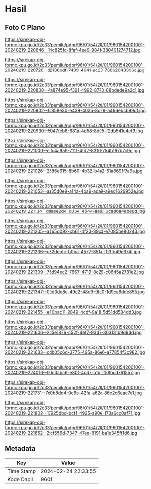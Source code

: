 # Hasil

## Foto C Plano

https://sirekap-obj-formc.kpu.go.id/2c33/pemilu/pdpr/96/01/54/20/01/9601542001001-20240219-220646--14c825fc-8faf-4ee9-984f-380401274712.jpg

https://sirekap-obj-formc.kpu.go.id/2c33/pemilu/pdpr/96/01/54/20/01/9601542001001-20240219-220728--d2138bdf-7499-4641-ac29-738b2643396e.jpg

https://sirekap-obj-formc.kpu.go.id/2c33/pemilu/pdpr/96/01/54/20/01/9601542001001-20240219-220808--4a874e95-f391-4992-8773-88bdede9a2c1.jpg

https://sirekap-obj-formc.kpu.go.id/2c33/pemilu/pdpr/96/01/54/20/01/9601542001001-20240219-220902--fc858e30-e439-4035-8d29-a466ebcb99df.jpg

https://sirekap-obj-formc.kpu.go.id/2c33/pemilu/pdpr/96/01/54/20/01/9601542001001-20240219-220930--5047fcb6-681a-4d58-8d05-f2db541e4ef9.jpg

https://sirekap-obj-formc.kpu.go.id/2c33/pemilu/pdpr/96/01/54/20/01/9601542001001-20240219-221000--edc4a959-7111-4fd2-8310-754b167b7c9c.jpg

https://sirekap-obj-formc.kpu.go.id/2c33/pemilu/pdpr/96/01/54/20/01/9601542001001-20240219-221026--2586e615-8b60-4b32-b4a2-51a6691f7a9a.jpg

https://sirekap-obj-formc.kpu.go.id/2c33/pemilu/pdpr/96/01/54/20/01/9601542001001-20240219-221053--aa35d0e9-a14a-4ba9-ada9-a9ed1629952e.jpg

https://sirekap-obj-formc.kpu.go.id/2c33/pemilu/pdpr/96/01/54/20/01/9601542001001-20240219-221134--ddaee2d4-6034-4544-aa10-0cad6a4ebe8d.jpg

https://sirekap-obj-formc.kpu.go.id/2c33/pemilu/pdpr/96/01/54/20/01/9601542001001-20240219-221205--a465d092-cb61-4f23-89cd-e7085be80243.jpg

https://sirekap-obj-formc.kpu.go.id/2c33/pemilu/pdpr/96/01/54/20/01/9601542001001-20240219-221236--c32dcbfc-b0ba-4577-851a-f03fe49c674f.jpg

https://sirekap-obj-formc.kpu.go.id/2c33/pemilu/pdpr/96/01/54/20/01/9601542001001-20240219-221309--75d94ec2-7667-4719-8c29-c0645a2781e2.jpg

https://sirekap-obj-formc.kpu.go.id/2c33/pemilu/pdpr/96/01/54/20/01/9601542001001-20240219-221347--09d3de8c-49c2-48d9-9fd0-1d9ca6dde855.jpg

https://sirekap-obj-formc.kpu.go.id/2c33/pemilu/pdpr/96/01/54/20/01/9601542001001-20240219-221455--e40bac11-2849-4cdf-9a18-5d51dd584dd3.jpg

https://sirekap-obj-formc.kpu.go.id/2c33/pemilu/pdpr/96/01/54/20/01/9601542001001-20240219-221606--2d5e1876-c52f-4ef7-9347-303131b9d94d.jpg

https://sirekap-obj-formc.kpu.go.id/2c33/pemilu/pdpr/96/01/54/20/01/9601542001001-20240219-221633--ddb05c6d-3775-495a-86e6-a77854f3c982.jpg

https://sirekap-obj-formc.kpu.go.id/2c33/pemilu/pdpr/96/01/54/20/01/9601542001001-20240219-224016--90c3abc9-e30f-4c67-a1bf-f58bcd761557.jpg

https://sirekap-obj-formc.kpu.go.id/2c33/pemilu/pdpr/96/01/54/20/01/9601542001001-20240219-221731--7d0b8dd4-0c6e-42fa-a62e-86c2c6eac7e1.jpg

https://sirekap-obj-formc.kpu.go.id/2c33/pemilu/pdpr/96/01/54/20/01/9601542001001-20240219-221802--17925dbd-bcf1-4925-a906-173a6cc0af71.jpg

https://sirekap-obj-formc.kpu.go.id/2c33/pemilu/pdpr/96/01/54/20/01/9601542001001-20240219-221852--2fcf556d-7347-47ea-8191-ba1e345ff1d6.jpg


## Metadata

| Key        | Value               |
| ---------- | ------------------- |
| Time Stamp | 2024-02-24 22:33:55 |
| Kode Dapil | 9601                |



